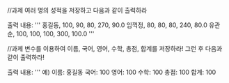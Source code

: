 //과제
여러 명의 성적을 저장하고 다음과 같이 출력하라

출력 내용:
'''
홍길동, 100,  90,  80, 270,  90.0
임꺽정,  80,  80,  80, 240,  80.0
유관순, 100, 100, 100, 300, 100.0
'''

//과제
변수를 이용하여 이름, 국어, 영어, 수학, 총점, 합계를 저장하라! 그런 후 다음과 같이 출력하라!

출력 내용:
'''
예)
이름: 홍길동
국어: 100
영어: 100
수학: 100
총점: 100
합계: 100
